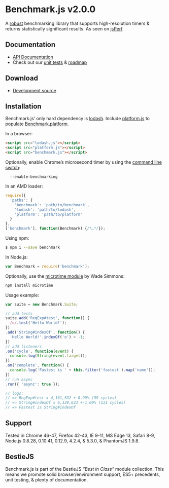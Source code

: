 # Benchmark.js v2.0.0

A [robust](http://calendar.perfplanet.com/2010/bulletproof-javascript-benchmarks/ "Bulletproof JavaScript benchmarks") benchmarking library that supports high-resolution timers & returns statistically significant results. As seen on [jsPerf](http://jsperf.com/).

## Documentation

* [API Documentation](http://benchmarkjs.com/docs)
* Check out our [unit tests](http://benchmarkjs.com/tests) & [roadmap](https://github.com/bestiejs/benchmark.js/wiki/Roadmap)

## Download

 * [Development source](https://raw.github.com/bestiejs/benchmark.js/v2.0.0/benchmark.js)

## Installation

Benchmark.js’ only hard dependency is [lodash](https://lodash.com/).
Include [platform.js](http://mths.be/platform) to populate [Benchmark.platform](http://benchmarkjs.com/docs#platform).

In a browser:

```html
<script src="lodash.js"></script>
<script src="platform.js"></script>
<script src="benchmark.js"></script>
```

Optionally, enable Chrome’s microsecond timer by using the [command line switch](http://peter.sh/experiments/chromium-command-line-switches/#enable-benchmarking):

```
  --enable-benchmarking
```

In an AMD loader:

```js
require({
  'paths': {
    'benchmark': 'path/to/benchmark',
    'lodash': 'path/to/lodash',
    'platform': 'path/to/platform'
  }
},
['benchmark'], function(Benchmark) {/*…*/});
```

Using npm:

```bash
$ npm i --save benchmark
```

In Node.js:

```js
var Benchmark = require('benchmark');
```

Optionally, use the [microtime module](https://github.com/wadey/node-microtime) by Wade Simmons:

```bash
npm install microtime
```

Usage example:

```js
var suite = new Benchmark.Suite;

// add tests
suite.add('RegExp#test', function() {
  /o/.test('Hello World!');
})
.add('String#indexOf', function() {
  'Hello World!'.indexOf('o') > -1;
})
// add listeners
.on('cycle', function(event) {
  console.log(String(event.target));
})
.on('complete', function() {
  console.log('Fastest is ' + this.filter('fastest').map('name'));
})
// run async
.run({ 'async': true });

// logs:
// => RegExp#test x 4,161,532 +-0.99% (59 cycles)
// => String#indexOf x 6,139,623 +-1.00% (131 cycles)
// => Fastest is String#indexOf
```

## Support

Tested in Chrome 46-47, Firefox 42-43, IE 9-11, MS Edge 13, Safari 8-9, Node.js 0.8.28, 0.10.41, 0.12.9, 4.2.4, & 5.3.0, & PhantomJS 1.9.8.

## BestieJS

Benchmark.js is part of the BestieJS *“Best in Class”* module collection. This means we promote solid browser/environment support, ES5+ precedents, unit testing, & plenty of documentation.
